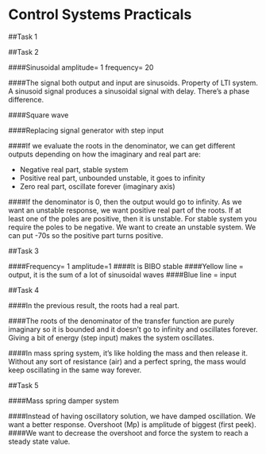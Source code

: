 # Control Systems Practicals

##Task 1

##Task 2

####Sinusoidal amplitude= 1 frequency= 20

####The signal both output and input are sinusoids. Property of LTI system. A sinusoid signal produces a sinusoidal signal with delay. There’s a phase difference.

####Square wave

####Replacing signal generator with step input

####If we evaluate the roots in the denominator, we can get different outputs depending on how the imaginary and real part are:

*	Negative real part, stable system
* Positive real part, unbounded unstable, it goes to infinity
* Zero real part, oscillate forever (imaginary axis)

####If the denominator is 0, then the output would go to infinity. As we want an unstable response, we want positive real part of the roots. If at least one of the poles are positive, then it is unstable. For stable system you require the poles to be negative. We want to create an unstable system. We can put -70s so the positive part turns positive.

##Task 3

####Frequency= 1 amplitude=1 
####It is BIBO stable 
####Yellow line = output, it is the sum of a lot of sinusoidal waves
####Blue line = input

##Task 4

####In the previous result, the roots had a real part.

####The roots of the denominator of the transfer function are purely imaginary so it is bounded and it doesn’t go to infinity and oscillates forever. Giving a bit of energy (step input) makes the system oscillates. 

####In mass spring system, it’s like holding the mass and then release it. Without any sort of resistance (air) and a perfect spring, the mass would keep oscillating in the same way forever.

##Task 5

####Mass spring damper system

####Instead of having oscillatory solution, we have damped oscillation. We want a better response. Overshoot (Mp) is amplitude of biggest (first peek).
####We want to decrease the overshoot and force the system to reach a steady state value.
